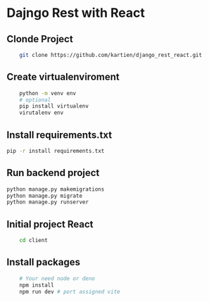 # Dajngo Rest with React

## Clonde Project

```bash
    git clone https://github.com/kartien/django_rest_react.git
```

## Create virtualenviroment

```bash
    python -m venv env 
    # optional 
    pip install virtualenv
    virutalenv env
```

## Install requirements.txt

```bash
pip -r install requirements.txt
```

## Run backend project

```bash
python manage.py makemigrations
python manage.py migrate 
python manage.py runserver
```

## Initial project React

```bash
    cd client 
```

## Install packages

```bash
    # Your need node or deno 
    npm install 
    npm run dev # port assigned vite 
```
